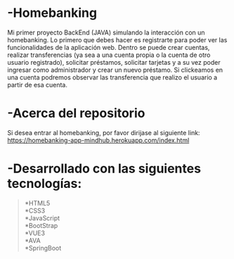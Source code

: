 # -Homebanking
Mi primer proyecto BackEnd (JAVA) simulando la interacción con un homebanking.
Lo primero que debes hacer es registrarte para poder ver las funcionalidades de la aplicación web.
Dentro se puede crear cuentas, realizar transferencias (ya sea a una cuenta propia o la cuenta de otro usuario registrado), solicitar préstamos, solicitar tarjetas y a su vez poder ingresar como administrador y crear un nuevo préstamo.
Si clickeamos en una cuenta podremos observar las transferencia que realizo el usuario a partir de esa cuenta.

# -Acerca del repositorio
Si desea entrar al homebanking, por favor dirijase al siguiente link: https://homebanking-app-mindhub.herokuapp.com/index.html

# -Desarrollado con las siguientes tecnologías:
> <p>*HTML5<br>*CSS3<br>*JavaScript<br>*BootStrap<br>*VUE3<br>*AVA<br>*SpringBoot</p> 

